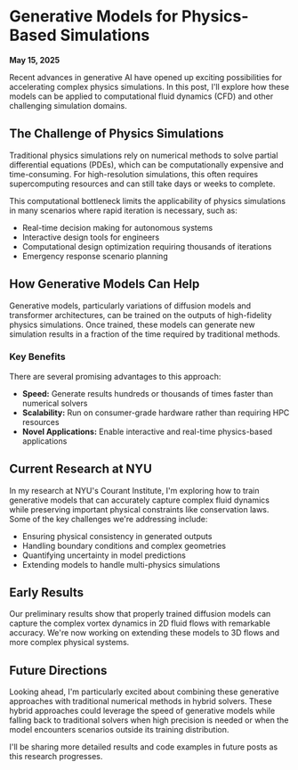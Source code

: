 # Generative Models for Physics-Based Simulations

**May 15, 2025**

Recent advances in generative AI have opened up exciting possibilities for accelerating complex physics simulations. 
In this post, I'll explore how these models can be applied to computational fluid dynamics (CFD) and other challenging 
simulation domains.

## The Challenge of Physics Simulations

Traditional physics simulations rely on numerical methods to solve partial differential equations (PDEs), 
which can be computationally expensive and time-consuming. For high-resolution simulations, 
this often requires supercomputing resources and can still take days or weeks to complete.

This computational bottleneck limits the applicability of physics simulations in many scenarios 
where rapid iteration is necessary, such as:

- Real-time decision making for autonomous systems
- Interactive design tools for engineers
- Computational design optimization requiring thousands of iterations
- Emergency response scenario planning

## How Generative Models Can Help

Generative models, particularly variations of diffusion models and transformer architectures, 
can be trained on the outputs of high-fidelity physics simulations. Once trained, these models 
can generate new simulation results in a fraction of the time required by traditional methods.

### Key Benefits

There are several promising advantages to this approach:

- **Speed:** Generate results hundreds or thousands of times faster than numerical solvers
- **Scalability:** Run on consumer-grade hardware rather than requiring HPC resources
- **Novel Applications:** Enable interactive and real-time physics-based applications

## Current Research at NYU

In my research at NYU's Courant Institute, I'm exploring how to train generative models that 
can accurately capture complex fluid dynamics while preserving important physical constraints 
like conservation laws. Some of the key challenges we're addressing include:

- Ensuring physical consistency in generated outputs
- Handling boundary conditions and complex geometries
- Quantifying uncertainty in model predictions
- Extending models to handle multi-physics simulations

## Early Results

Our preliminary results show that properly trained diffusion models can capture the complex 
vortex dynamics in 2D fluid flows with remarkable accuracy. We're now working on extending 
these models to 3D flows and more complex physical systems.

## Future Directions

Looking ahead, I'm particularly excited about combining these generative approaches with 
traditional numerical methods in hybrid solvers. These hybrid approaches could leverage 
the speed of generative models while falling back to traditional solvers when high precision 
is needed or when the model encounters scenarios outside its training distribution.

I'll be sharing more detailed results and code examples in future posts as this research progresses.
